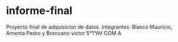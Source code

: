 # informe-final
Proyecto final de adquisicion de datos. Integrantes: Blasco Mauricio, Amenta Pedro y Broncano victor 5°1°AV COM A
